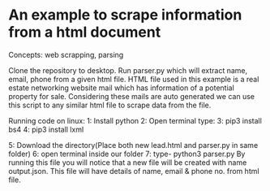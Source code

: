 # An example to scrape information from a html document
Concepts: web scrapping, parsing

Clone the repository to desktop.
Run parser.py which will extract name, email, phone from a given html file.
HTML file used in this example is a real estate networking website mail which has information of a potential property for sale. Considering these mails are auto generated we can use this script to any similar html file to scrape data from the file.

Running code on linux:
1: Install python
2: Open terminal
type:
3: pip3 install bs4
4: pip3 install lxml

5: Download the directory(Place both new lead.html and parser.py in same folder)
6: open terminal inside our folder
7: type- python3 parser.py
By running this file you will notice that a new file will be created with name output.json. This file will have details of name, email & phone no. from html file.
